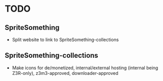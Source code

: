 # TODO

## SpriteSomething

* Split website to link to SpriteSomething-collections

## SpriteSomething-collections

* Make icons for de/monetized, internal/external hosting (internal being Z3R-only), z3m3-approved, downloader-approved

